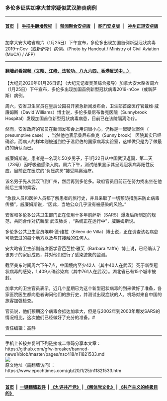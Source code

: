 ### 多伦多证实加拿大首宗疑似武汉肺炎病例
------------------------

#### [首页](https://github.com/gfw-breaker/banned-news1/blob/master/README.md) &nbsp;&nbsp;|&nbsp;&nbsp; [手把手翻墙教程](https://github.com/gfw-breaker/guides/wiki) &nbsp;&nbsp;|&nbsp;&nbsp; [禁闻聚合安卓版](https://github.com/gfw-breaker/bn-android) &nbsp;&nbsp;|&nbsp;&nbsp; [网门安卓版](https://github.com/oGate2/oGate) &nbsp;&nbsp;|&nbsp;&nbsp; [神州正道安卓版](https://github.com/SzzdOgate/update) 



<div><img alt="" class="aligncenter wp-post-image" src="https://i.epochtimes.com/assets/uploads/2020/01/000_1O32NV-1-600x400.jpg"/>
<div class="red16 caption">
 <p>
  加拿大安大略省周六（1月25日）下午宣布，多伦多出现加国首例新型冠状病毒2019-nCov（或新萨斯）病例。(Photo by Handout / Ministry of Civil Aviation (MoCA) / AFP)
 </p>
</div>
</div><hr/>

#### [翻墙必看视频（文昭、江峰、法轮功、八九六四、香港反送中...）](http://167.172.214.107/home.html)

<div><p>
 【大纪元2020年01月26日讯】（大纪元记者吴英综合报导）加拿大安大略省周六（1月25日）下午宣布，多伦多出现加国首例新型冠状病毒2019-nCov（或新萨斯）病例。
</p>
<p>
 周六，安省卫生官员在皇后公园召开紧急新闻发布会，卫生部首席医疗官戴维·威廉姆斯（David Williams）博士说，多伦多桑尼布鲁克医院（Sunnybrook Hospital）发现加国首位新型冠状病毒病患，目前已在该院隔离治疗。
</p>
<p>
 然而，安省政府的官员在新闻发布会上用词很小心，仍称是一起疑似案例（ presumptive case） ，当然他也表示桑尼布鲁克（Sunny brook） 医院其实已经确诊，而病人的样本则被送到位于温尼伯的国家病毒实验室，这样做只是为了做最终的确认而已。
</p>
<p>
 威廉姆斯说，患者是一名现年50岁男子，于1月22日从中国武汉返国，第二天（23号）因呼吸道感染入院。周六下午，测试结果显示其呈现冠状病毒阳性反应，目前正在医院的“负压病房”接受隔离治疗。
</p>
<p>
 该名男子先从武汉飞到广州，然后再到多伦多。政府官员目前正在努力找出坐在他前后三排的乘客。
</p>
<p>
 “急救人员和医护人员都了解患者的旅行史，并且采取了一切预防措施来防止病毒传播”，威廉姆斯说，“因此，当地公众几乎没有被感染的风险。”
</p>
<p>
 安省和多伦多公共卫生部门正在使用十多年前萨斯（SARS）爆发后所制定的规范，共同合作对抗新型
 <ok href="https://www.epochtimes.com/gb/tag/%E6%AD%A6%E6%B1%89%E8%82%BA%E7%82%8E.html">
  武汉肺炎
 </ok>
 ，“系统正在运行中”，威廉姆斯说。
</p>
<p>
 多伦多公共卫生官员埃琳·德·维拉（Eileen de Villa）博士说，正在调查该名病患可能去过的每个地方以及与其接触的任何人。
</p>
<p>
 安大略省卫生部副首席医学官芭芭拉·雅芙（Barbara Yaffe）博士说，已经确认了该男子的家庭成员，并对他们进行了感染迹象的监测。
</p>
<p>
 截至美东时间周六下午7点，中国境内至少42人（其中40人在武汉）死于新型冠状病毒的感染，1,409人确诊染病（其中761人在武汉）。湖北省已有15个城市被封。
</p>
<p>
 加拿大的卫生官员表示，近几个星期已为这个新型冠状病毒的到来做好了准备，各家医院医生都向患者询问他们的旅行史，并测试出现症状的人。机场对来自中国的旅客加强检查。
</p>
<p>
 官员说，他们预期这个病毒会抵达加拿大，但是与2002年到2003年爆发SARS的情况相比，这次他们已经做好了充分的准备。#
</p>
<p>
 责任编辑：高静
</p>
</div>
<hr/>
手机上长按并复制下列链接或二维码分享本文章：<br/>
https://github.com/gfw-breaker/banned-news1/blob/master/pages/nsc418/n11821533.md <br/>
<a href='https://github.com/gfw-breaker/banned-news1/blob/master/pages/nsc418/n11821533.md'><img src='https://github.com/gfw-breaker/banned-news1/blob/master/pages/nsc418/n11821533.md.png'/></a> <br/>
原文地址（需翻墙访问）：https://www.epochtimes.com/gb/20/1/25/n11821533.htm


------------------------
#### [首页](https://github.com/gfw-breaker/banned-news1/blob/master/README.md) &nbsp;|&nbsp; [一键翻墙软件](https://github.com/gfw-breaker/nogfw/blob/master/README.md) &nbsp;| [《九评共产党》](https://github.com/gfw-breaker/9ping.md/blob/master/README.md#九评之一评共产党是什么) | [《解体党文化》](https://github.com/gfw-breaker/jtdwh.md/blob/master/README.md) | [《共产主义的终极目的》](https://github.com/gfw-breaker/gczydzjmd.md/blob/master/README.md)


<img src='http://gfw-breaker.win/banned-news/pages/nsc418/n11821533.md' width='0px' height='0px'/>